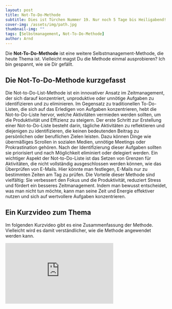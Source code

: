 ```yaml
---
layout: post
title: Not-To-Do-Methode
subtitle: Dies ist Türchen Nummer 19. Nur noch 5 Tage bis Heiligabend!
cover-img: /assets/img/path.jpg
thumbnail-img: ""
tags: [Selbstmanagement, Not-To-Do-Methode]
author: Arnd
---
```


Die **Not-To-Do-Methode** ist eine weitere Selbstmanagement-Methode, die heute Thema ist. Vielleicht magst Du die Methode einmal ausprobieren? Ich bin gespannt, wie sie Dir gefällt.

## Die Not-To-Do-Methode kurzgefasst

Die Not-to-Do-List-Methode ist ein innovativer Ansatz im Zeitmanagement, der sich darauf konzentriert, unproduktive oder unnötige Aufgaben zu identifizieren und zu eliminieren. Im Gegensatz zu traditionellen To-Do-Listen, die sich auf das Erledigen von Aufgaben konzentrieren, hebt die Not-to-Do-Liste hervor, welche Aktivitäten vermieden werden sollten, um die Produktivität und Effizienz zu steigern. Der erste Schritt zur Erstellung einer Not-to-Do-Liste besteht darin, tägliche Aktivitäten zu reflektieren und diejenigen zu identifizieren, die keinen bedeutenden Beitrag zu persönlichen oder beruflichen Zielen leisten. Dazu können Dinge wie übermäßiges Scrollen in sozialen Medien, unnötige Meetings oder Prokrastination gehören. Nach der Identifizierung dieser Aufgaben sollten sie priorisiert und nach Möglichkeit eliminiert oder delegiert werden. Ein wichtiger Aspekt der Not-to-Do-Liste ist das Setzen von Grenzen für Aktivitäten, die nicht vollständig ausgeschlossen werden können, wie das Überprüfen von E-Mails. Hier könnte man festlegen, E-Mails nur zu bestimmten Zeiten am Tag zu prüfen. Die Vorteile dieser Methode sind vielfältig: Sie verbessert den Fokus und die Produktivität, reduziert Stress und fördert ein besseres Zeitmanagement. Indem man bewusst entscheidet, was man nicht tun möchte, kann man seine Zeit und Energie effektiver nutzen und sich auf wertvollere Aufgaben konzentrieren.

## Ein Kurzvideo zum Thema

Im folgenden Kurzvideo gibt es eine Zusammenfassung der Methode. Vielleicht wird es damit verständlicher, wie die Methode angewendet werden kann.

<iframe width="336" height="189" src="https://www.youtube.com/embed/qXgKaJsmwz4?si=kDZdW2PwSfwlrfW5" title="YouTube video player" frameborder="0" allow="accelerometer; autoplay; clipboard-write; encrypted-media; gyroscope; picture-in-picture; web-share" referrerpolicy="strict-origin-when-cross-origin" allowfullscreen></iframe>
